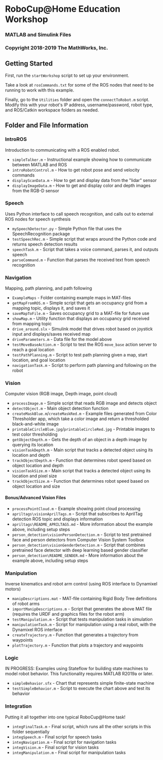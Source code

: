 # RoboCup@Home Education Workshop
### MATLAB and Simulink Files
### Copyright 2018-2019 The MathWorks, Inc.

## Getting Started
First, run the `startWorkshop` script to set up your environment.

Take a look at `rosCommands.txt` for some of the ROS nodes that need to be 
running to work with this example.

Finally, go to the `Utilities` folder and open the `connectToRobot.m` script. 
Modify this with your robot's IP address, username/password, robot type, 
and ROS/Catkin workspace folders as needed.

## Folder and File Information

### IntroROS
Introduction to communicating with a ROS enabled robot.
* `simpleTalker.m` - Instructional example showing how to communicate between MATLAB and ROS
* `introRobotControl.m` - How to get robot pose and send velocity commands
* `displayScanData.m` - How to get and display data from the "lidar" sensor
* `displayImageData.m` - How to get and display color and depth images from the RGB-D sensor

### Speech
Uses Python interface to call speech recognition, and calls out to external ROS nodes for speech synthesis 
* `mySpeechDetector.py` - Simple Python file that uses the SpeechRecognition package
* `testSpeechRec.m` - Simple script that wraps around the Python code and returns speech detection results
* `speechTask.m` - Script that takes a voice command, parses it, and outputs speech
* `parseCommand.m` - Function that parses the received text from speech recognition

### Navigation
Mapping, path planning, and path following
* `ExampleMaps` - Folder containing example maps in MAT-files
* `getMapFromROS.m` - Simple script that gets an occupancy grid from a mapping topic, displays it, and saves it
* `saveMapToFile.m` - Saves occupancy grid to a MAT-file for future use
* `showMap.m` - Utility function that displays an occupancy grid received from mapping topic
* `drive_around.slx` - Simulink model that drives robot based on joystick input and displays/saves received map
* `driveParameters.m` - Data file for the model above
* `testMoveBaseAction.m` - Script to test the ROS `move_base` action server to reach a goal location
* `testPathPlanning.m` - Script to test path planning given a map, start location, and goal location
* `navigationTask.m` - Script to perform path planning and following on the robot

### Vision
Computer vision (RGB image, Depth image, point cloud)
* `processImage.m` - Simple script that reads RGB image and detects object
* `detectObject.m` - Main object detection function
* `createMaskBlue.m`/`createMaskRed.m` - Example files generated from Color Thresholder app, which take a color image and return a thresholded black-and-white image
* `printableCircleBlue.jpg`/`printableCircleRed.jpg` - Printable images to test color thresholding
* `getObjectDepth.m` - Gets the depth of an object in a depth image by querying its location
* `visionTaskDepth.m` - Main script that tracks a detected object using its location and depth
* `trackObjectDepth.m` - Function that determines robot speed based on object location and depth
* `visionTaskSize.m` - Main script that tracks a detected object using its location and pixel size
* `trackObjectSize.m` - Function that determines robot speed based on object location and size

#### Bonus/Advanced Vision Files
* `processPointCloud.m` - Example showing point cloud processing
* `apriltags\visionAprilTags.m` - Script that subscribes to AprilTag detection ROS topic and displays information
* `apriltags\README_APRILTAGS.md` - More information about the example above, including setup steps
* `person_detection\visionPersonDetection.m` - Script to test pretrained face and person detectors from Computer Vision System Toolbox
* `person_detection\visionGenderDetection.m` - Script that combines pretrained face detector with deep learning based gender classifier
* `person_detection\README_GENDER.md` - More information about the example above, including setup steps

### Manipulation
Inverse kinematics and robot arm control (using ROS interface to Dynamixel motors)
* `manipDescriptions.mat` - MAT-file containing Rigid Body Tree definitions of robot arms
* `importManipDescriptions.m` - Script that generates the above MAT file (requires the URDF and graphics files for the robot arm)
* `testManipulation.m` - Script that tests manipulation tasks in simulation
* `manipulationTask.m` - Script for manipulation using a real robot, with the Dynamixel ROS interface
* `createTrajectory.m` - Function that generates a trajectory from waypoints
* `plotTrajectory.m` - Function that plots a trajectory and waypoints

### Logic
IN PROGRESS: Examples using Stateflow for building state machines to model robot behavior. 
This functionality requires MATLAB R2019a or later.
* `simpleBehavior.sfx` - Chart that represents simple finite-state machine
* `testSimpleBehavior.m` - Script to execute the chart above and test its behavior

### Integration
Putting it all together into one typical RoboCup@Home task!
* `integFinalTask.m` - Final script, which runs all the other scripts in this folder sequentially
* `integSpeech.m` - Final script for speech tasks
* `integNavigation.m` - Final script for navigation tasks
* `integVision.m` - Final script for vision tasks
* `integManipulation.m` - Final script for manipulation tasks
